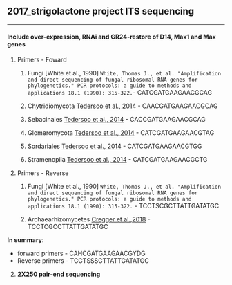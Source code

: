 
## 2017_strigolactone project ITS sequencing

----
#### Include over-expression, RNAi and GR24-restore of D14, Max1 and Max genes


1. Primers - Foward

     1) Fungi [White et al., 1990] ``White, Thomas J., et al. "Amplification and direct sequencing of fungal ribosomal RNA genes for phylogenetics." PCR protocols: a guide to methods and applications 18.1 (1990): 315-322.``- CATCGATGAAGAACGCAG 
             
     2) Chytridiomycota [Tedersoo et al., 2014](http://science.sciencemag.org/content/346/6213/1256688/tab-pdf) - CAACGATGAAGAACGCAG
             
     3) Sebacinales [Tedersoo et al., 2014](http://science.sciencemag.org/content/346/6213/1256688/tab-pdf) - CACCGATGAAGAACGCAG
             
     4) Glomeromycota [Tedersoo et al., 2014](http://science.sciencemag.org/content/346/6213/1256688/tab-pdf) - CATCGATGAAGAACGTAG
             
     5) Sordariales [Tedersoo et al., 2014](http://science.sciencemag.org/content/346/6213/1256688/tab-pdf) - CATCGATGAAGAACGTGG
             
     6) Stramenopila [Tedersoo et al., 2014](http://science.sciencemag.org/content/346/6213/1256688/tab-pdf) - CATCGATGAAGAACGCTG
             
  2. Primers - Reverse
    
     1) Fungi [White et al., 1990] ``White, Thomas J., et al. "Amplification and direct sequencing of fungal ribosomal RNA genes for phylogenetics." PCR protocols: a guide to methods and applications 18.1 (1990): 315-322.`` - TCCTSCGCTTATTGATATGC
    
     2) Archaearhizomycetes [Cregger et al.,2018](https://microbiomejournal.biomedcentral.com/articles/10.1186/s40168-018-0413-8) - TCCTCGCCTTATTGATATGC
     
**In summary**:
             
   * forward primers - CAHCGATGAAGAACGYDG
   * Reverse primers - TCCTSSSCTTATTGATATGC
   
 2. **2X250 pair-end sequencing**
 
    
